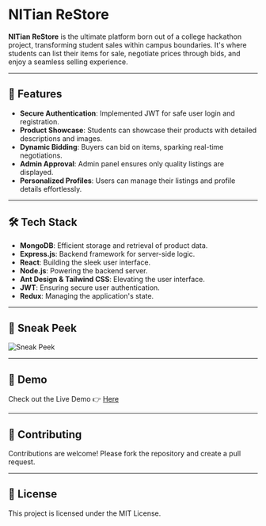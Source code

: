 # NITian ReStore

**NITian ReStore** is the ultimate platform born out of a college hackathon project, transforming student sales within campus boundaries. It's where students can list their items for sale, negotiate prices through bids, and enjoy a seamless selling experience.

---

## 🚀 Features

- **Secure Authentication**: Implemented JWT for safe user login and registration.
- **Product Showcase**: Students can showcase their products with detailed descriptions and images.
- **Dynamic Bidding**: Buyers can bid on items, sparking real-time negotiations.
- **Admin Approval**: Admin panel ensures only quality listings are displayed.
- **Personalized Profiles**: Users can manage their listings and profile details effortlessly.

---

## 🛠️ Tech Stack

- **MongoDB**: Efficient storage and retrieval of product data.
- **Express.js**: Backend framework for server-side logic.
- **React**: Building the sleek user interface.
- **Node.js**: Powering the backend server.
- **Ant Design & Tailwind CSS**: Elevating the user interface.
- **JWT**: Ensuring secure user authentication.
- **Redux**: Managing the application's state.

---

## 👀 Sneak Peek

![Sneak Peek](https://your-screenshot-link-if-any)

---

## 🔗 Demo

Check out the Live Demo 👉 [Here](https://nitian-re-store.onrender.com/)

---

## 🤝 Contributing

Contributions are welcome! Please fork the repository and create a pull request.

---

## 📄 License

This project is licensed under the MIT License.
